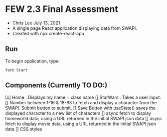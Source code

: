 # FEW 2.3 Final Assessment

- Chris Lee July 13, 2021
- A single page React application displaying data from SWAPI.
- Created with npx create-react-app

## Run

To begin application, type:

```
Yarn Start
```

## Components (Currently TO DO:)

[x] Home : Displays my name + class name
[] StarWars : Takes a user input.
[] Number between 1-16 & 18-83 to fetch and display a character from the SWAPI. Submit button to submit.
[] Save Button with useState() saves the displayed character to a new list of characters
[] async fetch to display homeworld data, using a URL returned in the initial SWAPI json data
[] async fetch to display movie data, using a URL returned in the initial SWAPI json data
[] CSS styles
